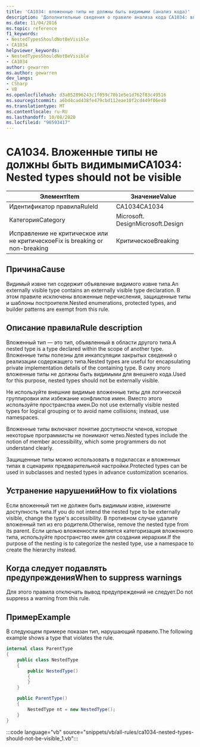 ```yaml
---
title: 'CA1034: вложенные типы не должны быть видимыми (анализ кода)'
description: 'Дополнительные сведения о правиле анализа кода CA1034: вложенные типы не должны быть видимыми'
ms.date: 11/04/2016
ms.topic: reference
f1_keywords:
- NestedTypesShouldNotBeVisible
- CA1034
helpviewer_keywords:
- NestedTypesShouldNotBeVisible
- CA1034
author: gewarren
ms.author: gewarren
dev_langs:
- CSharp
- VB
ms.openlocfilehash: d3a052896243c1f059c70b1e5e1d762f83c49516
ms.sourcegitcommit: a6bd4cad438fe479cbd112eae10f2cd449f06e40
ms.translationtype: MT
ms.contentlocale: ru-RU
ms.lasthandoff: 10/08/2020
ms.locfileid: "96593417"
---
```

# <a name="ca1034-nested-types-should-not-be-visible"></a><span data-ttu-id="5a6c8-103">CA1034. Вложенные типы не должны быть видимыми</span><span class="sxs-lookup"><span data-stu-id="5a6c8-103">CA1034: Nested types should not be visible</span></span>

| <span data-ttu-id="5a6c8-104">Элемент</span><span class="sxs-lookup"><span data-stu-id="5a6c8-104">Item</span></span>                                     | <span data-ttu-id="5a6c8-105">Значение</span><span class="sxs-lookup"><span data-stu-id="5a6c8-105">Value</span></span>            |
|------------------------------------------|------------------|
| <span data-ttu-id="5a6c8-106">Идентификатор правила</span><span class="sxs-lookup"><span data-stu-id="5a6c8-106">RuleId</span></span>                                   | <span data-ttu-id="5a6c8-107">CA1034</span><span class="sxs-lookup"><span data-stu-id="5a6c8-107">CA1034</span></span>           |
| <span data-ttu-id="5a6c8-108">Категория</span><span class="sxs-lookup"><span data-stu-id="5a6c8-108">Category</span></span>                                 | <span data-ttu-id="5a6c8-109">Microsoft. Design</span><span class="sxs-lookup"><span data-stu-id="5a6c8-109">Microsoft.Design</span></span> |
| <span data-ttu-id="5a6c8-110">Исправление не критическое или не критическое</span><span class="sxs-lookup"><span data-stu-id="5a6c8-110">Fix is breaking or non-breaking</span></span> | <span data-ttu-id="5a6c8-111">Критическое</span><span class="sxs-lookup"><span data-stu-id="5a6c8-111">Breaking</span></span>         |

## <a name="cause"></a><span data-ttu-id="5a6c8-112">Причина</span><span class="sxs-lookup"><span data-stu-id="5a6c8-112">Cause</span></span>

<span data-ttu-id="5a6c8-113">Видимый извне тип содержит объявление видимого извне типа.</span><span class="sxs-lookup"><span data-stu-id="5a6c8-113">An externally visible type contains an externally visible type declaration.</span></span> <span data-ttu-id="5a6c8-114">В этом правиле исключены вложенные перечисления, защищенные типы и шаблоны построителя.</span><span class="sxs-lookup"><span data-stu-id="5a6c8-114">Nested enumerations, protected types, and builder patterns are exempt from this rule.</span></span>

## <a name="rule-description"></a><span data-ttu-id="5a6c8-115">Описание правила</span><span class="sxs-lookup"><span data-stu-id="5a6c8-115">Rule description</span></span>

<span data-ttu-id="5a6c8-116">Вложенный тип — это тип, объявленный в области другого типа.</span><span class="sxs-lookup"><span data-stu-id="5a6c8-116">A nested type is a type declared within the scope of another type.</span></span> <span data-ttu-id="5a6c8-117">Вложенные типы полезны для инкапсуляции закрытых сведений о реализации содержащего типа.</span><span class="sxs-lookup"><span data-stu-id="5a6c8-117">Nested types are useful for encapsulating private implementation details of the containing type.</span></span> <span data-ttu-id="5a6c8-118">В силу этого вложенные типы не должны быть видимыми для внешнего кода.</span><span class="sxs-lookup"><span data-stu-id="5a6c8-118">Used for this purpose, nested types should not be externally visible.</span></span>

<span data-ttu-id="5a6c8-119">Не используйте внешние видимые вложенные типы для логической группировки или избежание конфликтов имен. Вместо этого используйте пространства имен.</span><span class="sxs-lookup"><span data-stu-id="5a6c8-119">Do not use externally visible nested types for logical grouping or to avoid name collisions; instead, use namespaces.</span></span>

<span data-ttu-id="5a6c8-120">Вложенные типы включают понятие доступности членов, которые некоторые программисты не понимают четко.</span><span class="sxs-lookup"><span data-stu-id="5a6c8-120">Nested types include the notion of member accessibility, which some programmers do not understand clearly.</span></span>

<span data-ttu-id="5a6c8-121">Защищенные типы можно использовать в подклассах и вложенных типах в сценариях предварительной настройки.</span><span class="sxs-lookup"><span data-stu-id="5a6c8-121">Protected types can be used in subclasses and nested types in advance customization scenarios.</span></span>

## <a name="how-to-fix-violations"></a><span data-ttu-id="5a6c8-122">Устранение нарушений</span><span class="sxs-lookup"><span data-stu-id="5a6c8-122">How to fix violations</span></span>

<span data-ttu-id="5a6c8-123">Если вложенный тип не должен быть видимым извне, измените доступность типа.</span><span class="sxs-lookup"><span data-stu-id="5a6c8-123">If you do not intend the nested type to be externally visible, change the type's accessibility.</span></span> <span data-ttu-id="5a6c8-124">В противном случае удалите вложенный тип из его родителя.</span><span class="sxs-lookup"><span data-stu-id="5a6c8-124">Otherwise, remove the nested type from its parent.</span></span> <span data-ttu-id="5a6c8-125">Если целью вложенности является категоризация вложенного типа, используйте пространство имен для создания иерархии.</span><span class="sxs-lookup"><span data-stu-id="5a6c8-125">If the purpose of the nesting is to categorize the nested type, use a namespace to create the hierarchy instead.</span></span>

## <a name="when-to-suppress-warnings"></a><span data-ttu-id="5a6c8-126">Когда следует подавлять предупреждения</span><span class="sxs-lookup"><span data-stu-id="5a6c8-126">When to suppress warnings</span></span>

<span data-ttu-id="5a6c8-127">Для этого правила отключать вывод предупреждений не следует.</span><span class="sxs-lookup"><span data-stu-id="5a6c8-127">Do not suppress a warning from this rule.</span></span>

## <a name="example"></a><span data-ttu-id="5a6c8-128">Пример</span><span class="sxs-lookup"><span data-stu-id="5a6c8-128">Example</span></span>

<span data-ttu-id="5a6c8-129">В следующем примере показан тип, нарушающий правило.</span><span class="sxs-lookup"><span data-stu-id="5a6c8-129">The following example shows a type that violates the rule.</span></span>

```csharp
internal class ParentType
{
    public class NestedType
    {
        public NestedType()
        {
        }
    }

    public ParentType()
    {
        NestedType nt = new NestedType();
    }
}
```

:::code language="vb" source="snippets/vb/all-rules/ca1034-nested-types-should-not-be-visible_1.vb":::
